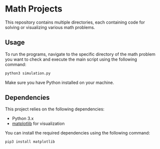 # Math Projects

This repository contains multiple directories, each containing code for solving or visualizing various math problems.

## Usage

To run the programs, navigate to the specific directory of the math problem you want to check and execute the main script using the following command:

```bash
python3 simulation.py
```

Make sure you have Python installed on your machine.

## Dependencies

This project relies on the following dependencies:

- Python 3.x
- [matplotlib](https://matplotlib.org/) for visualization

You can install the required dependencies using the following command:

```bash
pip3 install matplotlib
```